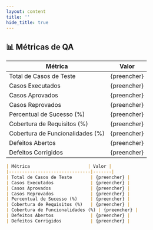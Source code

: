```yaml
---
layout: content
title: ''
hide_title: true
---
```



## 📊 Métricas de QA

| Métrica                      | Valor |
|-------------------------------|-------|
| Total de Casos de Teste       | {preencher} |
| Casos Executados              | {preencher} |
| Casos Aprovados               | {preencher} |
| Casos Reprovados              | {preencher} |
| Percentual de Sucesso (%)     | {preencher} |
| Cobertura de Requisitos (%)   | {preencher} |
| Cobertura de Funcionalidades (%) | {preencher} |
| Defeitos Abertos              | {preencher} |
| Defeitos Corrigidos           | {preencher} |


```md
| Métrica                      | Valor |
|-------------------------------|-------|
| Total de Casos de Teste       | {preencher} |
| Casos Executados              | {preencher} |
| Casos Aprovados               | {preencher} |
| Casos Reprovados              | {preencher} |
| Percentual de Sucesso (%)     | {preencher} |
| Cobertura de Requisitos (%)   | {preencher} |
| Cobertura de Funcionalidades (%) | {preencher} |
| Defeitos Abertos              | {preencher} |
| Defeitos Corrigidos           | {preencher} |
```